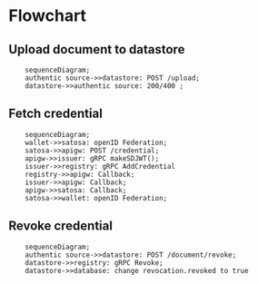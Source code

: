 # Flowchart

## Upload document to datastore

```mermaid
    sequenceDiagram;
    authentic source->>datastore: POST /upload;
    datastore->>authentic source: 200/400 ;
```

## Fetch credential

```mermaid
    sequenceDiagram;
    wallet->>satosa: openID Federation;
    satosa->>apigw: POST /credential;
    apigw->>issuer: gRPC makeSDJWT();
    issuer->>registry: gRPC AddCredential
    registry->>apigw: Callback;
    issuer->>apigw: Callback;
    apigw->>satosa: Callback;
    satosa->>wallet: openID Federation;
```

## Revoke credential

```mermaid
    sequenceDiagram;
    authentic source->>datastore: POST /document/revoke;
    datastore->>registry: gRPC Revoke;
    datastore->>database: change revocation.revoked to true
```
